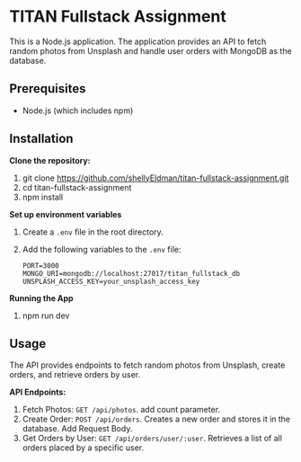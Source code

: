 # TITAN Fullstack Assignment

This is a Node.js application. The application provides an API to fetch random photos from Unsplash and handle user orders with MongoDB as the database.

## Prerequisites

- Node.js (which includes npm)

## Installation

**Clone the repository:**

1. git clone https://github.com/shellyEldman/titan-fullstack-assignment.git
2. cd titan-fullstack-assignment
3. npm install

**Set up environment variables**

1. Create a `.env` file in the root directory.
2. Add the following variables to the `.env` file:

   ```env
   PORT=3000
   MONGO_URI=mongodb://localhost:27017/titan_fullstack_db
   UNSPLASH_ACCESS_KEY=your_unsplash_access_key
   ```

**Running the App**

1. npm run dev

## Usage

The API provides endpoints to fetch random photos from Unsplash, create orders, and retrieve orders by user.

**API Endpoints:**

1. Fetch Photos: `GET /api/photos`. add count parameter.
2. Create Order: `POST /api/orders`. Creates a new order and stores it in the database. Add Request Body.
3. Get Orders by User: `GET /api/orders/user/:user`. Retrieves a list of all orders placed by a specific user.
